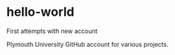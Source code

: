 # hello-world
First attempts with new account

Plymouth University GitHub account for various projects.
